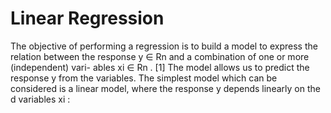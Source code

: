 
# Linear Regression
The objective of performing a regression is to build a model to express the relation between the response y ∈ Rn and a combination of one or more (independent) vari- ables xi ∈ Rn . [1] The model allows us to predict the response y from the variables. The simplest model which can be considered is a linear model, where the response y depends linearly on the d variables xi :
